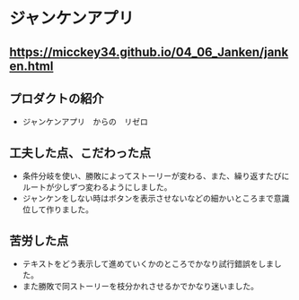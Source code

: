 #  ジャンケンアプリ
## https://micckey34.github.io/04_06_Janken/janken.html

## プロダクトの紹介
- ジャンケンアプリ　からの　リゼロ
## 工夫した点、こだわった点
- 条件分岐を使い、勝敗によってストーリーが変わる、また、繰り返すたびにルートが少しずつ変わるようにしました。
- ジャンケンをしない時はボタンを表示させないなどの細かいところまで意識位して作りました。
## 苦労した点
- テキストをどう表示して進めていくかのところでかなり試行錯誤をしました。
- また勝敗で同ストーリーを枝分かれさせるかでかなり迷いました。